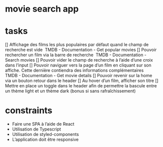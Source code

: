 # movie search app

# tasks

[] Affichage des films les plus populaires par défaut quand le champ de recherche est
vide ​ TMDB - Documentation - Get popular movies
[] Pouvoir rechercher un film via la barre de recherche ​ TMDB - Documentation -Search movies
[] Pouvoir vider le champ de recherche à l’aide d’une croix dans l’input
[] Pouvoir naviguer vers la page d’un film en cliquant sur son affiche. Cette dernière
contiendra des informations complémentaires ​ TMDB - Documentation - Get movie details
[] Pouvoir revenir sur la home via un bouton retour dans le header
[] Au hover d’un film, afficher son titre
[] Mettre en place un toggle dans le header afin de permettre la bascule entre un
thème light et un thème dark (bonus si sans rafraîchissement)

# constraints

- Faire une SPA à l’aide de React
- Utilisation de Typescript
- Utilisation de styled-components
- L’application doit être responsive
